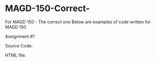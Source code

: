 # MAGD-150-Correct-
For MAGD 150 - The correct one
Below are examples of code written for MAGD 150

Assignment #1 

Source Code:

HTML file: 
